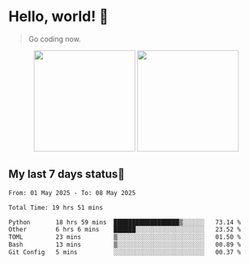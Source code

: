# Hello, world! 🥰
> Go coding now.

<div align="center">
<div><img src="https://github-readme-stats.vercel.app/api?username=Xrondev&count_private=true" height="200px"/> <img src="https://github-readme-stats.vercel.app/api/top-langs/?username=Xrondev" height="200px"/></div>
</div>
<div align="center"></div>  

## My last 7 days status🧐

<!--START_SECTION:waka-->

```txt
From: 01 May 2025 - To: 08 May 2025

Total Time: 19 hrs 51 mins

Python       18 hrs 59 mins  ██████████████████▒░░░░░░   73.14 %
Other        6 hrs 6 mins    ██████░░░░░░░░░░░░░░░░░░░   23.52 %
TOML         23 mins         ▒░░░░░░░░░░░░░░░░░░░░░░░░   01.50 %
Bash         13 mins         ▒░░░░░░░░░░░░░░░░░░░░░░░░   00.89 %
Git Config   5 mins          ░░░░░░░░░░░░░░░░░░░░░░░░░   00.37 %
```

<!--END_SECTION:waka-->
